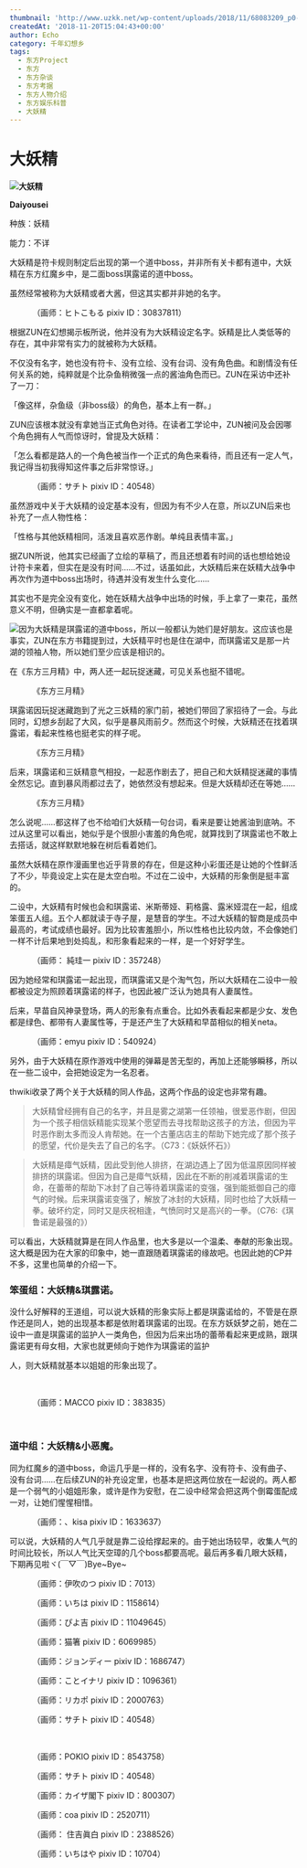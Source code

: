 ```yaml
---
thumbnail: 'http://www.uzkk.net/wp-content/uploads/2018/11/68083209_p0-825x510.jpg'
createdAt: '2018-11-20T15:04:43+00:00'
author: Echo
category: 千年幻想乡
tags:
  - 东方Project
  - 东方
  - 东方杂谈
  - 东方考据
  - 东方人物介绍
  - 东方娱乐科普
  - 大妖精
---
```


# 大妖精

![](http://www.uzkk.net/wp-content/uploads/2018/11/title-300x300.jpg)**大妖精**

**Daiyousei**

种族：妖精

能力：不详

大妖精是符卡规则制定后出现的第一个道中boss，并非所有关卡都有道中，大妖精在东方红魔乡中，是二面boss琪露诺的道中boss。

虽然经常被称为大妖精或者大酱，但这其实都并非她的名字。

<figure>
  <img src="http://www.uzkk.net/wp-content/uploads/2018/11/68083209_p0-1024x1017.jpg" alt=""/>
  <figcaption>（画师：ヒトこもる pixiv ID：30837811）</figcaption>
</figure>

根据ZUN在幻想揭示板所说，他并没有为大妖精设定名字。妖精是比人类低等的存在，其中非常有实力的就被称为大妖精。

不仅没有名字，她也没有符卡、没有立绘、没有台词、没有角色曲。和剧情没有任何关系的她，纯粹就是个比杂鱼稍微强一点的酱油角色而已。ZUN在采访中还补了一刀：

「像这样，杂鱼级（非boss级）的角色，基本上有一群。」

ZUN应该根本就没有拿她当正式角色对待。在读者工学论中，ZUN被问及会因哪个角色拥有人气而惊讶时，曾提及大妖精：

「怎么看都是路人的一个角色被当作一个正式的角色来看待，而且还有一定人气，我记得当初我得知这件事之后非常惊讶。」

<figure>
  <img src="http://www.uzkk.net/wp-content/uploads/2018/11/16247019_p0-1024x819.png" alt=""/>
  <figcaption>（画师：サチト pixiv ID：40548）</figcaption>
</figure>

虽然游戏中关于大妖精的设定基本没有，但因为有不少人在意，所以ZUN后来也补充了一点人物性格：

「性格与其他妖精相同，活泼且喜欢恶作剧。单纯且表情丰富。」

据ZUN所说，他其实已经画了立绘的草稿了，而且还想着有时间的话也想给她设计符卡来着，但实在是没有时间……不过，话虽如此，大妖精后来在妖精大战争中再次作为道中boss出场时，待遇并没有发生什么变化……

其实也不是完全没有变化，她在妖精大战争中出场的时候，手上拿了一束花，虽然意义不明，但确实是一直都拿着呢。

![](http://www.uzkk.net/wp-content/uploads/2018/11/123.jpg)因为大妖精是琪露诺的道中boss，所以一般都认为她们是好朋友。这应该也是事实，ZUN在东方书籍提到过，大妖精平时也是住在湖中，而琪露诺又是那一片湖的领袖人物，所以她们至少应该是相识的。

在《东方三月精》中，两人还一起玩捉迷藏，可见关系也挺不错呢。

<figure>
  <img src="http://www.uzkk.net/wp-content/uploads/2018/11/180937e1ihdidu7ej39fz3-707x1024.jpg" alt=""/>
  <figcaption>《东方三月精》</figcaption>
</figure>

琪露诺因玩捉迷藏跑到了光之三妖精的家门前，被她们带回了家招待了一会。与此同时，幻想乡刮起了大风，似乎是暴风雨前夕。然而这个时候，大妖精还在找着琪露诺，看起来性格也挺老实的样子呢。

<figure>
  <img src="http://www.uzkk.net/wp-content/uploads/2018/11/180945949w6ccxvvmwx4xx-707x1024.jpg" alt=""/>
  <figcaption>《东方三月精》</figcaption>
</figure>

后来，琪露诺和三妖精意气相投，一起恶作剧去了，把自己和大妖精捉迷藏的事情全然忘记。直到暴风雨都过去了，她依然没有想起来。但是大妖精却还在等她……

<figure>
  <img src="http://www.uzkk.net/wp-content/uploads/2018/11/090.png" alt=""/>
  <figcaption>《东方三月精》</figcaption>
</figure>

怎么说呢……都这样了也不给咱们大妖精一句台词，看来是要让她酱油到底呐。不过从这里可以看出，她似乎是个很胆小害羞的角色呢，就算找到了琪露诺也不敢上去搭话，就这样默默地躲在树后看着她们。

虽然大妖精在原作漫画里也近乎背景的存在，但是这种小彩蛋还是让她的个性鲜活了不少，毕竟设定上实在是太空白啦。不过在二设中，大妖精的形象倒是挺丰富的。

二设中，大妖精有时候也会和琪露诺、米斯蒂娅、莉格露、露米娅混在一起，组成笨蛋五人组。五个人都就读于寺子屋，是慧音的学生。不过大妖精的智商是成员中最高的，考试成绩也最好。因为比较害羞胆小，所以性格也比较内敛，不会像她们一样不计后果地到处捣乱，和形象看起来的一样，是一个好好学生。

<figure>
  <img src="http://www.uzkk.net/wp-content/uploads/2018/11/43037668_p0-1024x732.jpg" alt=""/>
  <figcaption>（画师： 純珪一 pixiv ID：357248）</figcaption>
</figure>

因为她经常和琪露诺一起出现，而琪露诺又是个淘气包，所以大妖精在二设中一般都被设定为照顾着琪露诺的样子，也因此被广泛认为她具有人妻属性。

后来，早苗自风神录登场，两人的形象有点重合。比如外表看起来都是少女、发色都是绿色、都带有人妻属性等，于是还产生了大妖精和早苗相似的相关neta。

<figure>
  <img src="http://www.uzkk.net/wp-content/uploads/2018/11/34020047_p0.png" alt=""/>
  <figcaption>（画师：emyu pixiv ID：540924）</figcaption>
</figure>

另外，由于大妖精在原作游戏中使用的弹幕是苦无型的，再加上还能够瞬移，所以在一些二设中，会把她设定为一名忍者。

thwiki收录了两个关于大妖精的同人作品，这两个作品的设定也非常有趣。

> 大妖精曾经拥有自己的名字，并且是雾之湖第一任领袖，很爱恶作剧，但因为一个孩子相信妖精能实现某个愿望而去寻找帮助这孩子的方法，但因为平时恶作剧太多而没人肯帮她。在一个古董店店主的帮助下她完成了那个孩子的愿望，代价是失去了自己的名字。（C73：《妖妖怀石》）

> 大妖精是瘴气妖精，因此受到他人排挤，在湖边遇上了因为低温原因同样被排挤的琪露诺。但因为自己是瘴气妖精，因此在不断的削减着琪露诺的生命，在蕾蒂的帮助下冰封了自己等待着琪露诺的变强，强到能抵御自己的瘴气的时候。后来琪露诺变强了，解放了冰封的大妖精，同时也给了大妖精一拳。破坏约定，同时又是庆祝相逢，气愤同时又是高兴的一拳。（C76:《琪鲁诺是最强的》）

可以看出，大妖精就算是在同人作品里，也大多是以一个温柔、奉献的形象出现。这大概是因为在大家的印象中，她一直跟随着琪露诺的缘故吧。也因此她的CP并不多，这里也简单的介绍一下。

### 笨蛋组：大妖精&琪露诺。

没什么好解释的王道组，可以说大妖精的形象实际上都是琪露诺给的，不管是在原作还是同人，她的出现基本都是依附着琪露诺的出现。在东方妖妖梦之前，她在二设中一直是琪露诺的监护人一类角色，但因为后来出场的蕾蒂看起来更成熟，跟琪露诺更有母女相，大家也就更倾向于她作为琪露诺的监护

人，则大妖精就基本以姐姐的形象出现了。

 

<figure>
  <img src="http://www.uzkk.net/wp-content/uploads/2018/11/65431550_p0.png" alt=""/>
  <figcaption>（画师：MACCO pixiv ID：383835）</figcaption>
</figure>

 

### 道中组：大妖精&小恶魔。

同为红魔乡的道中boss，命运几乎是一样的，没有名字、没有符卡、没有曲子、没有台词……在后续ZUN的补充设定里，也基本是把这两位放在一起说的。两人都是一个弱气的小姐姐形象，或许是作为安慰，在二设中经常会把这两个倒霉蛋配成一对，让她们惺惺相惜。

<figure>
  <img src="http://www.uzkk.net/wp-content/uploads/2018/11/33560252_p0-1024x926.jpg" alt=""/>
  <figcaption>（画师：、kisa pixiv ID：1633637）</figcaption>
</figure>

可以说，大妖精的人气几乎就是靠二设给撑起来的。由于她出场较早，收集人气的时间比较长，所以人气比天空璋的几个boss都要高呢。最后再多看几眼大妖精，下期再见啦ヾ(￣▽￣)Bye~Bye~

<figure>
  <img src="http://www.uzkk.net/wp-content/uploads/2018/11/34272295_p0-768x1024.jpg" alt=""/>
  <figcaption>（画师：伊吹のつ pixiv ID：7013）</figcaption>
</figure>

<figure>
  <img src="http://www.uzkk.net/wp-content/uploads/2018/11/51484622_p0-683x1024.png" alt=""/>
  <figcaption>（画师：いちは pixiv ID：1158614）</figcaption>
</figure>

<figure>
  <img src="http://www.uzkk.net/wp-content/uploads/2018/11/67059498_p0.jpg" alt=""/>
  <figcaption>（画师：ぴよ吉 pixiv ID：11049645）</figcaption>
</figure>

<figure>
  <img src="http://www.uzkk.net/wp-content/uploads/2018/11/51776180_p0-1024x738.jpg" alt=""/>
  <figcaption>（画师：猫箸 pixiv ID：6069985）</figcaption>
</figure>

<figure>
  <img src="http://www.uzkk.net/wp-content/uploads/2018/11/59562964_p0-724x1024.png" alt=""/>
  <figcaption>（画师：ジョンディー pixiv ID：1686747）</figcaption>
</figure>

<figure>
  <img src="http://www.uzkk.net/wp-content/uploads/2018/11/48853971_p0-900x1024.png" alt=""/>
  <figcaption>（画师：ことイナリ pixiv ID：1096361）</figcaption>
</figure>

<figure>
  <img src="http://www.uzkk.net/wp-content/uploads/2018/11/51440381_p0-730x1024.png" alt=""/>
  <figcaption>（画师：リカポ pixiv ID：2000763）</figcaption>
</figure>

<figure>
  <img src="http://www.uzkk.net/wp-content/uploads/2018/11/31628996_p0.png" alt=""/>
  <figcaption>（画师：サチト pixiv ID：40548）</figcaption>
</figure>

 

<figure>
  <img src="http://www.uzkk.net/wp-content/uploads/2018/11/49958299_p0-768x1024.jpg" alt=""/>
  <figcaption>（画师：POKIO pixiv ID：8543758）</figcaption>
</figure>

<figure>
  <img src="http://www.uzkk.net/wp-content/uploads/2018/11/20730195_p02.png" alt=""/>
  <figcaption>（画师：サチト pixiv ID：40548）</figcaption>
</figure>

<figure>
  <img src="http://www.uzkk.net/wp-content/uploads/2018/11/32019603_p0-1024x597.png" alt=""/>
  <figcaption>（画师：カイザ閣下 pixiv ID：800307）</figcaption>
</figure>

<figure>
  <img src="http://www.uzkk.net/wp-content/uploads/2018/11/58314419_p0.png" alt=""/>
  <figcaption>（画师：coa pixiv ID：2520711）</figcaption>
</figure>

<figure>
  <img src="http://www.uzkk.net/wp-content/uploads/2018/11/19870726_p0.jpg" alt=""/>
  <figcaption>（画师： 住吉眞白 pixiv ID：2388526）</figcaption>
</figure>

<figure>
  <img src="http://www.uzkk.net/wp-content/uploads/2018/11/68375818_p0-1024x588.png" alt=""/>
  <figcaption>（画师：いちはや pixiv ID：10704）</figcaption>
</figure>

